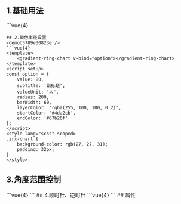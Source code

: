 ## 1.基础用法
<demo0383728fa2ff />
```vue{4}
<template>
    <gradient-ring-chart :value="v" subTitle="风险指数" valueUnit="%"></gradient-ring-chart>
    <el-button @click="randomValue">随机值</el-button>
</template>
<script setup>;
import { ref } from 'vue';

const v = ref(50);

const randomValue = () => (v.value = Math.round(Math.random() * 100));
</script>
<style lang="scss" scoped>
.zrx-chart {
    background-color: #042a44;
    padding: 32px;
}
</style>
```
## 2.颜色半径设置
<demob5789e30823e />
```vue{4}
<template>
    <gradient-ring-chart v-bind="option"></gradient-ring-chart>
</template>
<script setup>
const option = {
    value: 80,
    subTitle: '副标题',
    valueUnit: '人',
    radius: 200,
    barWidth: 60,
    layerColor: 'rgba(255, 100, 100, 0.2)',
    startColor: '#4da2cb',
    endColor: '#67b26f'
};
</script>
<style lang="scss" scoped>
.zrx-chart {
    background-color: rgb(27, 27, 31);
    padding: 32px;
}
</style>
```
## 3.角度范围控制
<demo19b174a0fde4 />
```vue{4}
<template>
    <gradient-ring-chart v-bind="option"></gradient-ring-chart>
    <gradient-ring-chart v-bind="option2"></gradient-ring-chart>
    <gradient-ring-chart v-bind="option3"></gradient-ring-chart>
</template>
<script setup>
const option = {
    value: 60,
    subTitle: '副标题',
    valueUnit: '人',
    startAngle: 120,
    angleRange: 120
};
const option2 = {
    value: 80,
    subTitle: '副标题',
    valueUnit: '人',
    startAngle: 240,
    angleRange: 240
};
const option3 = {
    value: 80,
    subTitle: '副标题',
    valueUnit: '人',
    startAngle: 0,
    angleRange: 360
};
</script>
<style lang="scss" scoped>
.zrx-chart {
    background-color: #042a44;
    padding: 32px;
}
</style>
```
## 4.顺时针、逆时针
<demo253b4245c947 />
```vue{4}
<template>
    <gradient-ring-chart v-bind="option"></gradient-ring-chart>
    <gradient-ring-chart v-bind="option2"></gradient-ring-chart>
</template>
<script setup>
const option = {
    value: 66,
    clockwise: true,
    startAngle: 140
};
const option2 = {
    value: 66,
    clockwise: false,
    startAngle: 40,
    angleRange: 260
};
</script>
<style lang="scss" scoped>
.zrx-chart {
    background-color: #042a44;
    padding: 32px;
}
</style>
```
## 属性
<demo75cd0257a88d />
<script setup>
import demo0383728fa2ff from '../../document/gradientRingChart/1.基础用法.vue'
import demob5789e30823e from '../../document/gradientRingChart/2.颜色半径设置.vue'
import demo19b174a0fde4 from '../../document/gradientRingChart/3.角度范围控制.vue'
import demo253b4245c947 from '../../document/gradientRingChart/4.顺时针、逆时针.vue'
import demo75cd0257a88d from '../../document/gradientRingChart/属性.vue'
</script>